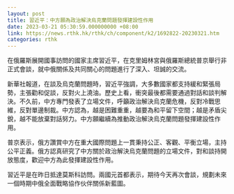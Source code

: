 ```yaml
---
layout: post
title: 習近平：中方願為政治解決烏克蘭問題發揮建設性作用
date: 2023-03-21 05:30:59.000000000 +08:00
link: https://news.rthk.hk/rthk/ch/component/k2/1692822-20230321.htm
categories: rthk
---
```


在俄羅斯展開國事訪問的國家主席習近平，在克里姆林宮與俄羅斯總統普京舉行非正式會談，就中俄關係及共同關心的問題進行了深入、坦誠的交流。

新華社報道，在談及烏克蘭問題時，習近平強調，大多數國家都支持緩和緊張局勢，主張勸和促談，反對火上澆油。歷史上看，衝突最後都需要通過對話和談判解決。不久前，中方專門發表了立場文件，呼籲政治解決烏克蘭危機，反對冷戰思維，反對單邊制裁。中方認為，越是困難重重，越要為和平留下空間；越是矛盾尖銳，越不能放棄對話努力。中方願繼續為推動政治解決烏克蘭問題發揮建設性作用。

普京表示，俄方讚賞中方在重大國際問題上一貫秉持公正、客觀、平衡立場，主持公平正義。俄方認真研究了中方關於政治解決烏克蘭問題的立場文件，對和談持開放態度，歡迎中方為此發揮建設性作用。

習近平是在昨日抵達莫斯科訪問。兩國元首都表示，期待今天再次會談，規劃未來一個時期中俄全面戰略協作伙伴關係新藍圖。
